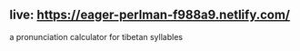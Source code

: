 ## live: https://eager-perlman-f988a9.netlify.com/

a pronunciation calculator for tibetan syllables

